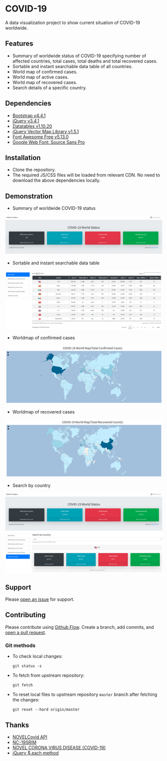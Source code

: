 # COVID-19

A data visualization project to show current situation of COVID-19 worldwide.

## Features
- Summary of worldwide status of COVID-19 specifying number of affected countries, total cases, total deaths and total recovered cases.
- Sortable and instant searchable data table of all countries.
- World map of confirmed cases.
- World map of active cases.
- World map of recovered cases.
- Search details of a specific country.

## Dependencies

- [Bootstrap v4.4.1](https://getbootstrap.com/docs/4.4/getting-started/introduction/)
- [jQuery v3.4.1](https://jquery.com/)
- [Datatables v1.10.20](https://datatables.net/)
- [jQuery Vector Map Library v1.5.1](https://github.com/10bestdesign/jqvmap)
- [Font Awesome Free v5.13.0](https://fontawesome.com)
- [Google Web Font: Source Sans Pro](https://fonts.google.com/specimen/Source+Sans+Pro)

## Installation

- Clone the repository.
- The required JS/CSS files will be loaded from relevant CDN. No need to download the above dependencies locally.

## Demonstration

- Summary of worldwide COVID-19 status

![alt Summary of worldwide COVID-19 status](/screenshots/summary.png?style=center)

- Sortable and instant searchable data table

![alt Sortable and instant searchable data table](/screenshots/data_table.png?style=center)

- Worldmap of confirmed cases

![alt Worldmap of confirmed cases](/screenshots/world_map_confirmed_cases.png?style=center)

- Worldmap of recovered cases

![alt Worldmap of recovered cases](/screenshots/world_map_recovered_cases.png?style=center)

- Search by country

![alt Search by country](/screenshots/search_by_country.png?style=center)


## Support

Please [open an issue](https://github.com/arsho/COVID-19/issues/new) for support.

## Contributing

Please contribute using [Github Flow](https://guides.github.com/introduction/flow/). Create a branch, add commits, and [open a pull request](https://github.com/arsho/COVID-19/compare/).

### Git methods

- To check local changes:
  ```
  git status -s
  ```
- To fetch from upstream repository:
  ```
  git fetch
  ```
- To reset local files to upstream repository `master` branch after fetching the changes:
  ```
  git reset --hard origin/master
  ```


## Thanks

- [NOVELCovid API](https://corona.lmao.ninja/)
- [NC-19SRIM](https://www.smreza.com/projects/covid-19/)
- [NOVEL CORONA VIRUS DISEASE \(COVID-19\)](http://corona.drmwahiduzzaman.info/)
- [jQuery $.each method](https://api.jquery.com/jquery.each/)
